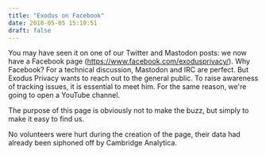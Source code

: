 ```yaml
---
title: "Exodus on Facebook"
date: 2018-05-05 15:10:51
draft: false
---
```


You may have seen it on one of our Twitter and Mastodon posts: we now have a Facebook page (https://www.facebook.com/exodusprivacy/).
Why Facebook?
For a technical discussion, Mastodon and IRC are perfect. But Exodus Privacy wants to reach out to the general public. To raise awareness of tracking issues, it is essential to meet him.
For the same reason, we're going to open a YouTube channel.

The purpose of this page is obviously not to make the buzz, but simply to make it easy to find us.

No volunteers were hurt during the creation of the page, their data had already been siphoned off by Cambridge Analytica.
